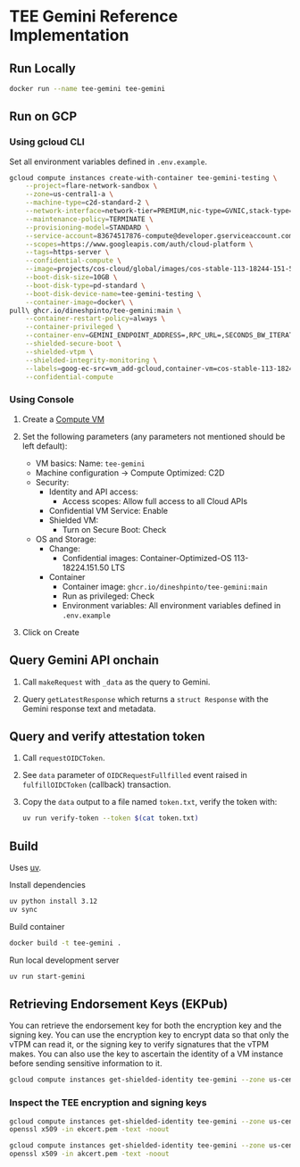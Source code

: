# TEE Gemini Reference Implementation

## Run Locally

```bash
docker run --name tee-gemini tee-gemini
```

## Run on GCP

### Using gcloud CLI

Set all environment variables defined in `.env.example`.

```bash
gcloud compute instances create-with-container tee-gemini-testing \
    --project=flare-network-sandbox \
    --zone=us-central1-a \
    --machine-type=c2d-standard-2 \
    --network-interface=network-tier=PREMIUM,nic-type=GVNIC,stack-type=IPV4_ONLY,subnet=default \
    --maintenance-policy=TERMINATE \
    --provisioning-model=STANDARD \
    --service-account=83674517876-compute@developer.gserviceaccount.com \
    --scopes=https://www.googleapis.com/auth/cloud-platform \
    --tags=https-server \
    --confidential-compute \
    --image=projects/cos-cloud/global/images/cos-stable-113-18244-151-50 \
    --boot-disk-size=10GB \
    --boot-disk-type=pd-standard \
    --boot-disk-device-name=tee-gemini-testing \
    --container-image=docker\ \
pull\ ghcr.io/dineshpinto/tee-gemini:main \
    --container-restart-policy=always \
    --container-privileged \
    --container-env=GEMINI_ENDPOINT_ADDRESS=,RPC_URL=,SECONDS_BW_ITERATIONS=,TEE_ADDRESS=,TEE_PRIVATE_KEY=,GEMINI_API_KEY= \
    --shielded-secure-boot \
    --shielded-vtpm \
    --shielded-integrity-monitoring \
    --labels=goog-ec-src=vm_add-gcloud,container-vm=cos-stable-113-18244-151-50 \
    --confidential-compute
```

### Using Console

1. Create a [Compute VM](https://console.cloud.google.com/compute/instancesAdd)
2. Set the following parameters (any parameters not mentioned should be left default):

   - VM basics: Name: `tee-gemini`
   - Machine configuration -> Compute Optimized: C2D
   - Security:
      - Identity and API access:
         - Access scopes: Allow full access to all Cloud APIs
      - Confidential VM Service: Enable
      - Shielded VM: 
         - Turn on Secure Boot: Check
   - OS and Storage:
      - Change:
         - Confidential images: Container-Optimized-OS 113-18224.151.50 LTS
      - Container
         - Container image: `ghcr.io/dineshpinto/tee-gemini:main`
         - Run as privileged: Check
         - Environment variables: All environment variables defined in `.env.example`

3. Click on Create

## Query Gemini API onchain

1. Call `makeRequest` with `_data` as the query to Gemini.

2. Query `getLatestResponse` which returns a `struct Response` with the Gemini response text and metadata.

## Query and verify attestation token

1. Call `requestOIDCToken`.

2. See `data` parameter of `OIDCRequestFullfilled` event raised in `fulfillOIDCToken` (callback) transaction.

3. Copy the `data` output to a file named `token.txt`, verify the token with:

   ```bash
   uv run verify-token --token $(cat token.txt)
   ```

## Build

Uses [uv](https://docs.astral.sh/uv/).

Install dependencies

```bash
uv python install 3.12
uv sync
```

Build container

```bash
docker build -t tee-gemini .
```

Run local development server

```bash
uv run start-gemini
```

## Retrieving Endorsement Keys (EKPub)

You can retrieve the endorsement key for both the encryption key and the signing key. You can use the encryption key to encrypt data so that only the vTPM can read it, or the signing key to verify signatures that the vTPM makes. You can also use the key to ascertain the identity of a VM instance before sending sensitive information to it.

```bash
gcloud compute instances get-shielded-identity tee-gemini --zone us-central1-a
```

### Inspect the TEE encryption and signing keys

```bash
gcloud compute instances get-shielded-identity tee-gemini --zone us-central1-a --format=json | jq -r '.encryptionKey.ekCert' > ekcert.pem
openssl x509 -in ekcert.pem -text -noout
```

```bash
gcloud compute instances get-shielded-identity tee-gemini --zone us-central1-a --format=json | jq -r '.signingKey.ekCert' > akcert.pem
openssl x509 -in akcert.pem -text -noout
```
